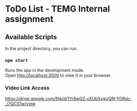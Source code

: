 # ToDo List - TEMG Internal assignment

## Available Scripts

In the project directory, you can run:

### `npm start`

Runs the app in the development mode.\
Open [http://localhost:3000](http://localhost:3000) to view it in your browser.


### Video Link Access

https://drive.google.com/file/d/1Yr8wGZ-cEUbXxgUQN-YORdc-_l7QCS1w/view